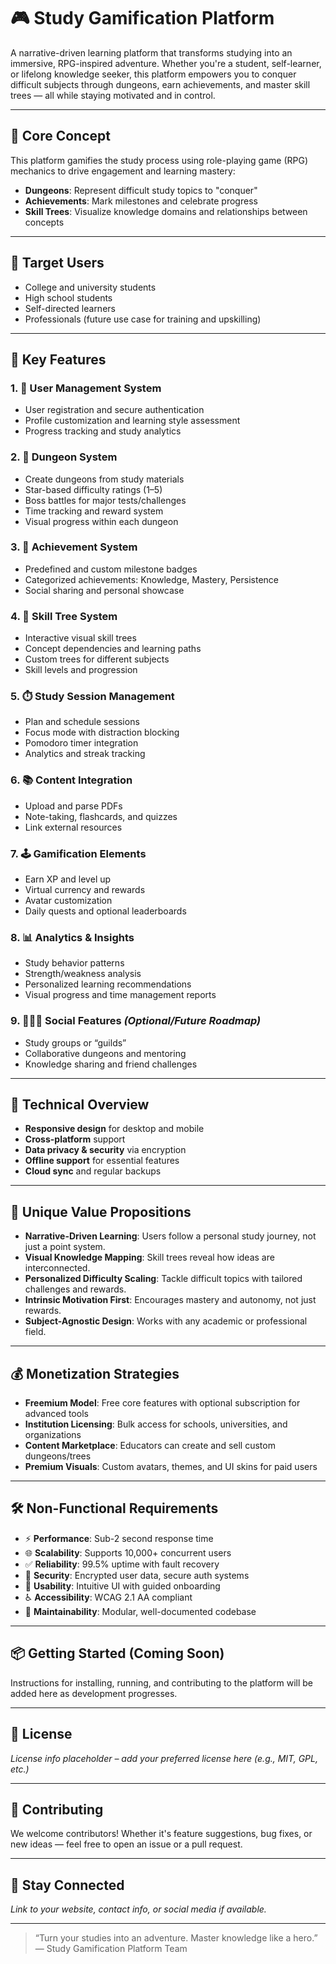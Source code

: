 # 🎮 Study Gamification Platform

A narrative-driven learning platform that transforms studying into an immersive, RPG-inspired adventure. Whether you're a student, self-learner, or lifelong knowledge seeker, this platform empowers you to conquer difficult subjects through dungeons, earn achievements, and master skill trees — all while staying motivated and in control.

---

## 🌟 Core Concept

This platform gamifies the study process using role-playing game (RPG) mechanics to drive engagement and learning mastery:

- **Dungeons**: Represent difficult study topics to "conquer"
- **Achievements**: Mark milestones and celebrate progress
- **Skill Trees**: Visualize knowledge domains and relationships between concepts

---

## 🎯 Target Users

- College and university students
- High school students
- Self-directed learners
- Professionals (future use case for training and upskilling)

---

## 🚀 Key Features

### 1. 👤 User Management System
- User registration and secure authentication
- Profile customization and learning style assessment
- Progress tracking and study analytics

### 2. 🏰 Dungeon System
- Create dungeons from study materials
- Star-based difficulty ratings (1–5)
- Boss battles for major tests/challenges
- Time tracking and reward system
- Visual progress within each dungeon

### 3. 🏅 Achievement System
- Predefined and custom milestone badges
- Categorized achievements: Knowledge, Mastery, Persistence
- Social sharing and personal showcase

### 4. 🌲 Skill Tree System
- Interactive visual skill trees
- Concept dependencies and learning paths
- Custom trees for different subjects
- Skill levels and progression

### 5. ⏱️ Study Session Management
- Plan and schedule sessions
- Focus mode with distraction blocking
- Pomodoro timer integration
- Analytics and streak tracking

### 6. 📚 Content Integration
- Upload and parse PDFs
- Note-taking, flashcards, and quizzes
- Link external resources

### 7. 🕹️ Gamification Elements
- Earn XP and level up
- Virtual currency and rewards
- Avatar customization
- Daily quests and optional leaderboards

### 8. 📊 Analytics & Insights
- Study behavior patterns
- Strength/weakness analysis
- Personalized learning recommendations
- Visual progress and time management reports

### 9. 🧑‍🤝‍🧑 Social Features *(Optional/Future Roadmap)*
- Study groups or “guilds”
- Collaborative dungeons and mentoring
- Knowledge sharing and friend challenges

---

## 🧩 Technical Overview

- **Responsive design** for desktop and mobile
- **Cross-platform** support
- **Data privacy & security** via encryption
- **Offline support** for essential features
- **Cloud sync** and regular backups

---

## 🧠 Unique Value Propositions

- **Narrative-Driven Learning**: Users follow a personal study journey, not just a point system.
- **Visual Knowledge Mapping**: Skill trees reveal how ideas are interconnected.
- **Personalized Difficulty Scaling**: Tackle difficult topics with tailored challenges and rewards.
- **Intrinsic Motivation First**: Encourages mastery and autonomy, not just rewards.
- **Subject-Agnostic Design**: Works with any academic or professional field.

---

## 💰 Monetization Strategies

- **Freemium Model**: Free core features with optional subscription for advanced tools
- **Institution Licensing**: Bulk access for schools, universities, and organizations
- **Content Marketplace**: Educators can create and sell custom dungeons/trees
- **Premium Visuals**: Custom avatars, themes, and UI skins for paid users

---

## 🛠️ Non-Functional Requirements

- ⚡ **Performance**: Sub-2 second response time
- 🌐 **Scalability**: Supports 10,000+ concurrent users
- ✅ **Reliability**: 99.5% uptime with fault recovery
- 🔐 **Security**: Encrypted user data, secure auth systems
- 🧭 **Usability**: Intuitive UI with guided onboarding
- ♿ **Accessibility**: WCAG 2.1 AA compliant
- 🔧 **Maintainability**: Modular, well-documented codebase

---

## 📦 Getting Started (Coming Soon)

Instructions for installing, running, and contributing to the platform will be added here as development progresses.

---

## 📄 License

*License info placeholder – add your preferred license here (e.g., MIT, GPL, etc.)*

---

## 💬 Contributing

We welcome contributors! Whether it's feature suggestions, bug fixes, or new ideas — feel free to open an issue or a pull request.

---

## 🔗 Stay Connected

*Link to your website, contact info, or social media if available.*

---

> “Turn your studies into an adventure. Master knowledge like a hero.”  
> — Study Gamification Platform Team


